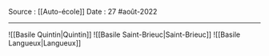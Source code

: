 Source : [[Auto-école]]
Date : 27 #août-2022
***
![[Basile Quintin|Quintin]]
![[Basile Saint-Brieuc|Saint-Brieuc]]
![[Basile Langueux|Langueux]]